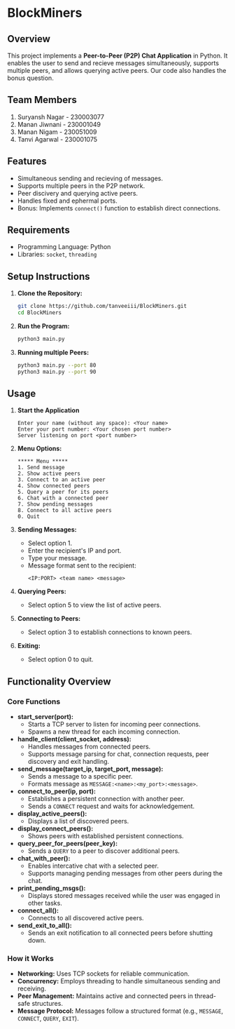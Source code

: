# BlockMiners

## Overview
This project implements a **Peer-to-Peer (P2P) Chat Application** in Python. It enables the user to send and recieve messages simultaneously, supports multiple peers, and allows querying active peers. Our code also handles the bonus question.

## Team Members
1. Suryansh Nagar - 230003077
2. Manan Jiwnani - 230001049
3. Manan Nigam - 230051009
4. Tanvi Agarwal - 230001075

## Features
- Simultaneous sending and recieving of messages.
- Supports multiple peers in the P2P network.
- Peer discivery and querying active peers.
- Handles fixed and ephermal ports.
- Bonus: Implements `connect()` function to establish direct connections.

## Requirements
- Programming Language: Python
- Libraries: `socket`, `threading`

## Setup Instructions
1. **Clone the Repository:**
    ```bash
    git clone https://github.com/tanveeiii/BlockMiners.git
    cd BlockMiners
    ```
2. **Run the Program:**
    ```bash
    python3 main.py
    ```
3. **Running multiple Peers:**
    ```bash
    python3 main.py --port 80
    python3 main.py --port 90
    ```

## Usage

1. **Start the Application**
    ```
    Enter your name (without any space): <Your name>
    Enter your port number: <Your chosen port number>
    Server listening on port <port number>
    ```

2. **Menu Options:**
    ```
    ***** Menu *****
    1. Send message
    2. Show active peers
    3. Connect to an active peer
    4. Show connected peers
    5. Query a peer for its peers
    6. Chat with a connected peer
    7. Show pending messages
    8. Connect to all active peers
    0. Quit
    ```

3. **Sending Messages:**
    - Select option 1.
    - Enter the recipient's IP and port.
    - Type your message.
    - Message format sent to the recipient:
        ```
        <IP:PORT> <team name> <message>
        ```

4. **Querying Peers:**
    - Select option 5 to view the list of active peers.

5. **Connecting to Peers:**
    - Select option 3 to establish connections to known peers.

6. **Exiting:**
    - Select option 0 to quit.

## Functionality Overview

### Core Functions
- **start_server(port):**
    - Starts a TCP server to listen for incoming peer connections.
    - Spawns a new thread for each incoming connection.
- **handle_client(client_socket, address):**
    - Handles messages from connected peers.
    - Supports message parsing for chat, connection requests, peer discovery and exit handling.
- **send_message(target_ip, target_port, message):**
    - Sends a message to a specific peer.
    - Formats message as `MESSAGE:<name>:<my_port>:<message>`.
- **connect_to_peer(ip, port):**
    - Establishes a persistent connection with another peer.
    - Sends a `CONNECT` request and waits for acknowledgement.
- **display_active_peers():**
    - Displays a list of discovered peers.
- **display_connect_peers():**
    - Shows peers with established persistent connections.
- **query_peer_for_peers(peer_key):**
    - Sends a `QUERY` to a peer to discover additional peers.
- **chat_with_peer():**
    - Enables intercative chat with a selected peer.
    - Supports managing pending messages from other peers during the chat.
- **print_pending_msgs():**
    - Displays stored messages received while the user was engaged in other tasks.
- **connect_all():**
    - Connects to all discovered active peers.
- **send_exit_to_all():**
    - Sends an exit notification to all connected peers before shutting down.

### How it Works
- **Networking:** Uses TCP sockets for reliable communication.
- **Concurrency:** Employs threading to handle simultaneous sending and receiving.
- **Peer Management:** Maintains active and connected peers in thread-safe structures.
- **Message Protocol:** Messages follow a structured format (e.g., `MESSAGE`, `CONNECT`, `QUERY`, `EXIT`).
